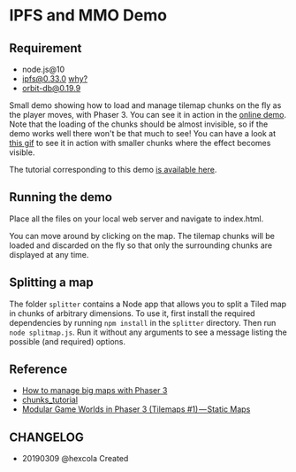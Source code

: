 # IPFS and MMO Demo


## Requirement

- node.js@10
- ipfs@0.33.0 [why?](https://github.com/orbitdb/orbit-db/issues/544)
- orbit-db@0.19.9

Small demo showing how to load and manage tilemap chunks on the fly as the player moves, with Phaser 3. You can see it in action in the [online demo](https://jerenaux.github.io/chunks_tutorial/). Note that the loading of the chunks should be almost invisible, so if the demo works well there won't be that much to see! You can have a look at [this gif](http://www.dynetisgames.com/wp-content/uploads/2017/07/test2.gif.pagespeed.ce.ThPirHNwQq.gif) to see it in action with smaller chunks where the effect becomes visible.

The tutorial corresponding to this demo [is available here](http://www.dynetisgames.com/2018/02/24/manage-big-maps-phaser-3/).

## Running the demo

Place all the files on your local web server and navigate to index.html. 

You can move around by clicking on the map. The tilemap chunks will be loaded and discarded on the fly so that only the surrounding chunks are displayed at any time.

## Splitting a map

The folder `splitter` contains a Node app that allows you to split a Tiled map in chunks of arbitrary dimensions. To use it, first install the required
dependencies by running `npm install` in the `splitter` directory. Then run `node splitmap.js`. Run it without any arguments to see a message listing
the possible (and required) options.


## Reference

- [How to manage big maps with Phaser 3](https://www.dynetisgames.com/2018/02/24/manage-big-maps-phaser-3/)
- [chunks_tutorial](https://github.com/Jerenaux/chunks_tutorial)
- [Modular Game Worlds in Phaser 3 (Tilemaps #1) — Static Maps](https://medium.com/@michaelwesthadley/modular-game-worlds-in-phaser-3-tilemaps-1-958fc7e6bbd6)

## CHANGELOG

- 20190309 @hexcola Created
